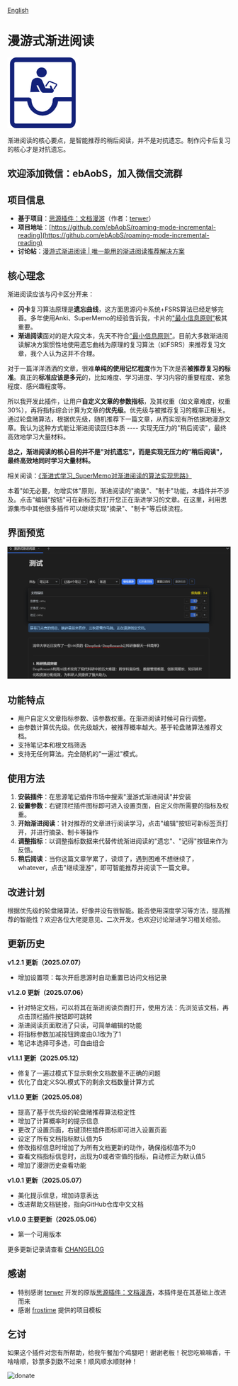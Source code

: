 [English](README.md)

# 漫游式渐进阅读

![icon.png](./icon.png)

渐进阅读的核心要点，是智能推荐的稍后阅读，并不是对抗遗忘。制作闪卡后复习的核心才是对抗遗忘。

## 欢迎添加微信：ebAobS，加入微信交流群

## 项目信息

- **基于项目**：[思源插件：文档漫游](https://github.com/terwer/siyuan-plugin-random-doc.git)（作者：[terwer](https://github.com/terwer)）
- **项目地址**：[https://github.com/ebAobS/roaming-mode-incremental-reading](https://github.com/ebAobS/roaming-mode-incremental-reading)
- **讨论帖**：[漫游式渐进阅读 | 唯一能用的渐进阅读推荐解决方案](https://ld246.com/article/1746802777105)

## 核心理念

渐进阅读应该与闪卡区分开来：

- **闪卡**复习算法原理是**遗忘曲线**，这方面思源闪卡系统+FSRS算法已经足够完善。多年使用Anki、SuperMemo的经验告诉我，卡片的["最小信息原则"](https://www.kancloud.cn/ankigaokao/incremental_learning/2454060#_30)极其重要。
- **渐进阅读**面对的是大段文本，先天不符合["最小信息原则"](https://www.kancloud.cn/ankigaokao/incremental_learning/2454060#_30)。目前大多数渐进阅读解决方案惯性地使用遗忘曲线为原理的复习算法（如FSRS）来推荐复习文章，我个人认为这并不合理。

对于一篇洋洋洒洒的文章，很难**单纯的使用记忆程度**作为下次是否**被推荐复习的标准**。真正的**标准应该是多元**的，比如难度、学习进度、学习内容的重要程度、紧急程度、感兴趣程度等。

所以我开发此插件，让用户**自定义文章的参数指标**，及其权重（如文章难度，权重30%），再将指标综合计算为文章的**优先级**。优先级与被推荐复习的概率正相关。通过轮盘赌算法，根据优先级，随机推荐下一篇文章，从而实现有所依据地漫游文章。我认为这种方式能让渐进阅读回归本质 ---- 实现无压力的"稍后阅读"，最终高效地学习大量材料。

**总之，渐进阅读的核心目的并不是"对抗遗忘"，而是实现无压力的"稍后阅读"，最终高效地同时学习大量材料。**

相关阅读：[《渐进式学习_SuperMemo对渐进阅读的算法实现思路》](https://zhuanlan.zhihu.com/p/307996163)

本着"如无必要，勿增实体"原则，渐进阅读的"摘录"、"制卡"功能，本插件并不涉及。点击"编辑"按钮"可在新标签页打开您正在渐进学习的文章。在这里，利用思源集市中其他很多插件可以继续实现"摘录"、"制卡"等后续流程。

## 界面预览

![preview.png](./preview.png)

## 功能特点

- 用户自定义文章指标参数、该参数权重。在渐进阅读时候可自行调整。
- 由参数计算优先级。优先级越大，被推荐概率越大。基于轮盘赌算法推荐文档。
- 支持笔记本和根文档筛选
- 支持无任何算法。完全随机的"一遍过"模式。

## 使用方法

1. **安装插件**：在思源笔记插件市场中搜索"漫游式渐进阅读"并安装
2. **设置参数**：右键顶栏插件图标即可进入设置页面，自定义你所需要的指标及权重。
3. **开始渐进阅读**：针对推荐的文章进行阅读学习，点击"编辑"按钮可新标签页打开，并进行摘录、制卡等操作
4. **调整指标**：以调整指标数据来代替传统渐进阅读的"遗忘"、"记得"按钮来作为反馈。
5. **稍后阅读**：当你这篇文章学累了，读烦了，遇到困难不想继续了，whatever，点击"继续漫游"，即可智能推荐并阅读下一篇文章。

## 改进计划

根据优先级的轮盘赌算法，好像并没有很智能。能否使用深度学习等方法，提高推荐的智能性？欢迎各位大佬提意见、二次开发。也欢迎讨论渐进学习相关经验。

## 更新历史

**v1.2.1 更新（2025.07.07）**
- 增加设置项：每次开启思源时自动重置已访问文档记录

**v1.2.0 更新（2025.07.06）**
- 针对特定文档，可以将其在渐进阅读页面打开，使用方法：先浏览该文档，再点击顶栏插件按钮即可跳转
- 渐进阅读页面取消了只读，可简单编辑的功能
- 将指标参数加减按钮跨度由0.1改为了1
- 笔记本选择可多选，可自由组合

**v1.1.1 更新（2025.05.12）**
- 修复了一遍过模式下显示剩余文档数量不正确的问题
- 优化了自定义SQL模式下的剩余文档数量计算方式

**v1.1.0 更新（2025.05.08）**
- 提高了基于优先级的轮盘赌推荐算法稳定性
- 增加了计算概率时的提示信息
- 更改了设置页面，右键顶栏插件图标即可进入设置页面
- 设定了所有文档指标默认值为5
- 修改指标信息时增加了为所有文档更新的动作，确保指标值不为0
- 查看文档指标信息时，出现为0或者空值的指标，自动修正为默认值5
- 增加了漫游历史查看功能

**v1.0.1 更新（2025.05.07）**
- 美化提示信息，增加诗意表达
- 改进帮助文档链接，指向GitHub仓库中文文档

**v1.0.0 主要更新（2025.05.06）**
- 第一个可用版本

更多更新记录请查看 [CHANGELOG](https://github.com/ebAobS/roaming-mode-incremental-reading/blob/main/CHANGELOG.md)

## 感谢

- 特别感谢 [terwer](https://github.com/terwer) 开发的原版[思源插件：文档漫游](https://github.com/terwer/siyuan-plugin-random-doc.git)，本插件是在其基础上改进而来
- 感谢 [frostime](https://github.com/siyuan-note/plugin-sample-vite-svelte) 提供的项目模板

## 乞讨

如果这个插件对您有所帮助，给我午餐加个鸡腿吧！谢谢老板！祝您吃嘛嘛香，干啥啥顺，钞票多到数不过来！顺风顺水顺财神！

<div>
<img src="https://cdn.jsdelivr.net/gh/ebAobS/pics@main/donate.png" alt="donate" style="height:300px;" />
</div>